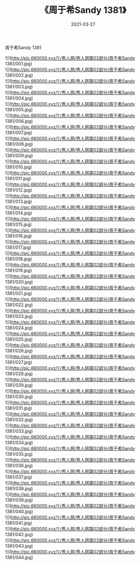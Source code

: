 ﻿---
layout: post
title:  《周于希Sandy 1381》
date:   2021-03-27
img: http://pic.660000.xyz/1:/秀人网/秀人网第02部分/周于希Sandy 1381/000.jpg
categories: [美女, 清纯, 唯美]
---

周于希Sandy 1381

  ![](http://pic.660000.xyz/1:/秀人网/秀人网第02部分/周于希Sandy 1381/001.jpg) <br> ![](http://pic.660000.xyz/1:/秀人网/秀人网第02部分/周于希Sandy 1381/002.jpg) <br> ![](http://pic.660000.xyz/1:/秀人网/秀人网第02部分/周于希Sandy 1381/003.jpg) <br> ![](http://pic.660000.xyz/1:/秀人网/秀人网第02部分/周于希Sandy 1381/004.jpg) <br> ![](http://pic.660000.xyz/1:/秀人网/秀人网第02部分/周于希Sandy 1381/005.jpg) <br> ![](http://pic.660000.xyz/1:/秀人网/秀人网第02部分/周于希Sandy 1381/006.jpg) <br> ![](http://pic.660000.xyz/1:/秀人网/秀人网第02部分/周于希Sandy 1381/007.jpg) <br> ![](http://pic.660000.xyz/1:/秀人网/秀人网第02部分/周于希Sandy 1381/008.jpg) <br> ![](http://pic.660000.xyz/1:/秀人网/秀人网第02部分/周于希Sandy 1381/009.jpg) <br> ![](http://pic.660000.xyz/1:/秀人网/秀人网第02部分/周于希Sandy 1381/010.jpg) <br> ![](http://pic.660000.xyz/1:/秀人网/秀人网第02部分/周于希Sandy 1381/011.jpg) <br> ![](http://pic.660000.xyz/1:/秀人网/秀人网第02部分/周于希Sandy 1381/012.jpg) <br> ![](http://pic.660000.xyz/1:/秀人网/秀人网第02部分/周于希Sandy 1381/013.jpg) <br> ![](http://pic.660000.xyz/1:/秀人网/秀人网第02部分/周于希Sandy 1381/014.jpg) <br> ![](http://pic.660000.xyz/1:/秀人网/秀人网第02部分/周于希Sandy 1381/015.jpg) <br> ![](http://pic.660000.xyz/1:/秀人网/秀人网第02部分/周于希Sandy 1381/016.jpg) <br> ![](http://pic.660000.xyz/1:/秀人网/秀人网第02部分/周于希Sandy 1381/017.jpg) <br> ![](http://pic.660000.xyz/1:/秀人网/秀人网第02部分/周于希Sandy 1381/018.jpg) <br> ![](http://pic.660000.xyz/1:/秀人网/秀人网第02部分/周于希Sandy 1381/019.jpg) <br> ![](http://pic.660000.xyz/1:/秀人网/秀人网第02部分/周于希Sandy 1381/020.jpg) <br> ![](http://pic.660000.xyz/1:/秀人网/秀人网第02部分/周于希Sandy 1381/021.jpg) <br> ![](http://pic.660000.xyz/1:/秀人网/秀人网第02部分/周于希Sandy 1381/022.jpg) <br> ![](http://pic.660000.xyz/1:/秀人网/秀人网第02部分/周于希Sandy 1381/023.jpg) <br> ![](http://pic.660000.xyz/1:/秀人网/秀人网第02部分/周于希Sandy 1381/024.jpg) <br> ![](http://pic.660000.xyz/1:/秀人网/秀人网第02部分/周于希Sandy 1381/025.jpg) <br> ![](http://pic.660000.xyz/1:/秀人网/秀人网第02部分/周于希Sandy 1381/026.jpg) <br> ![](http://pic.660000.xyz/1:/秀人网/秀人网第02部分/周于希Sandy 1381/027.jpg) <br> ![](http://pic.660000.xyz/1:/秀人网/秀人网第02部分/周于希Sandy 1381/028.jpg) <br> ![](http://pic.660000.xyz/1:/秀人网/秀人网第02部分/周于希Sandy 1381/029.jpg) <br> ![](http://pic.660000.xyz/1:/秀人网/秀人网第02部分/周于希Sandy 1381/030.jpg) <br> ![](http://pic.660000.xyz/1:/秀人网/秀人网第02部分/周于希Sandy 1381/031.jpg) <br> ![](http://pic.660000.xyz/1:/秀人网/秀人网第02部分/周于希Sandy 1381/032.jpg) <br> ![](http://pic.660000.xyz/1:/秀人网/秀人网第02部分/周于希Sandy 1381/033.jpg) <br> ![](http://pic.660000.xyz/1:/秀人网/秀人网第02部分/周于希Sandy 1381/034.jpg) <br> ![](http://pic.660000.xyz/1:/秀人网/秀人网第02部分/周于希Sandy 1381/035.jpg) <br> ![](http://pic.660000.xyz/1:/秀人网/秀人网第02部分/周于希Sandy 1381/036.jpg) <br> ![](http://pic.660000.xyz/1:/秀人网/秀人网第02部分/周于希Sandy 1381/037.jpg) <br> ![](http://pic.660000.xyz/1:/秀人网/秀人网第02部分/周于希Sandy 1381/038.jpg) <br> ![](http://pic.660000.xyz/1:/秀人网/秀人网第02部分/周于希Sandy 1381/039.jpg) <br> ![](http://pic.660000.xyz/1:/秀人网/秀人网第02部分/周于希Sandy 1381/040.jpg) <br> ![](http://pic.660000.xyz/1:/秀人网/秀人网第02部分/周于希Sandy 1381/041.jpg) <br> ![](http://pic.660000.xyz/1:/秀人网/秀人网第02部分/周于希Sandy 1381/042.jpg) <br> ![](http://pic.660000.xyz/1:/秀人网/秀人网第02部分/周于希Sandy 1381/043.jpg) <br> ![](http://pic.660000.xyz/1:/秀人网/秀人网第02部分/周于希Sandy 1381/044.jpg) <br>